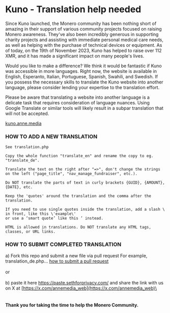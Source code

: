 # Kuno - Translation help needed

Since Kuno launched, the Monero community has been nothing short of amazing in their support of various community projects focused on raising Monero awareness. They've also been incredibly generous in supporting charity projects and assisting with immediate personal medical care needs, as well as helping with the purchase of technical devices or equipment. As of today, on the 19th of November 2023, Kuno has helped to raise over 112 XMR, and it has made a significant impact on many people's lives.

Would you like to make a difference? We think it would be fantastic if Kuno was accessible in more languages. Right now, the website is available in English, Esperanto, Italian, Portuguese, Spanish, Swahili, and Swedish. If you possess the necessary skills to translate the Kuno website into another language, please consider lending your expertise to the translation effort.

Please be aware that translating a website into another language is a delicate task that requires consideration of language nuances. Using Google Translate or similar tools will likely result in a subpar translation that will not be accepted.

[kuno.anne.media](https://kuno.anne.media)

### HOW TO ADD A NEW TRANSLATION

```
See translation.php

Copy the whole function "translate_en" and rename the copy to eg. "translate_de".

Translate the text on the right after "=>", don't change the strings on the left ("page_title", "nav_manage_fundraiser", etc.).

Do NOT translate the parts of text in curly brackets {GUID}, {AMOUNT}, {DATE}, etc.

Keep the 'quotes' around the translation and the comma after the translation.

If you need to use single quotes inside the translation, add a slash \ in front, like this \'example\'
or use a ‘smart quote’ like this ’ instead.

HTML is allowed in translations. Do NOT translate any HTML tags, classes, or URL links.
```

### HOW TO SUBMIT COMPLETED TRANSLATION

a) Fork this repo and submit a  new file via pull request For example, translation_de.php... [how to submit a pull request](https://docs.github.com/en/pull-requests/collaborating-with-pull-requests/proposing-changes-to-your-work-with-pull-requests/creating-a-pull-request?tool=webui) 
<br/><br/>
or 
<br/><br/>
b) paste it here https://paste.sethforprivacy.com/ and share the link with us on X at [https://x.com/annemedia_web](https://x.com/annemedia_web)\
<br/>
<br/>
#### Thank you for taking the time to help the Monero Community.
